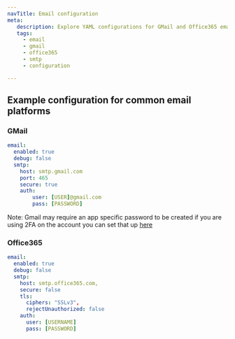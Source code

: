 ```yaml
---
navTitle: Email configuration
meta:
   description: Explore YAML configurations for GMail and Office365 email setups in FlowFuse, including SMTP server settings and authentication.
   tags:
     - email
     - gmail
     - office365
     - smtp
     - configuration

---
```


## Example configuration for common email platforms

### GMail
```yaml
email:
  enabled: true
  debug: false
  smtp:
    host: smtp.gmail.com
    port: 465
    secure: true
    auth:
        user: [USER]@gmail.com
        pass: [PASSWORD]
```

Note: Gmail may require an app specific password to be created if you are using 2FA on the account you can set that up [here](https://security.google.com/settings/security/apppasswords)

### Office365
```yaml
email:
  enabled: true
  debug: false
  smtp:
    host: smtp.office365.com,
    secure: false
    tls:
      ciphers: "SSLv3",
      rejectUnauthorized: false
    auth:
      user: [USERNAME]
      pass: [PASSWORD]
```
